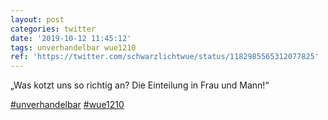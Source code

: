 ```yaml
---
layout: post
categories: twitter
date: '2019-10-12 11:45:12'
tags: unverhandelbar wue1210
ref: 'https://twitter.com/schwarzlichtwue/status/1182985565312077825'
---
```

„Was kotzt uns so richtig an? Die Einteilung in Frau und Mann!“

[#unverhandelbar](/t/unverhandelbar) [#wue1210](/t/wue1210)